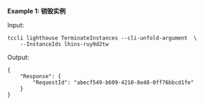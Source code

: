 **Example 1: 销毁实例**



Input: 

```
tccli lighthouse TerminateInstances --cli-unfold-argument  \
    --InstanceIds lhins-ruy9d2tw
```

Output: 
```
{
    "Response": {
        "RequestId": "abecf549-b609-4210-8e48-0ff76bbcd1fe"
    }
}
```


